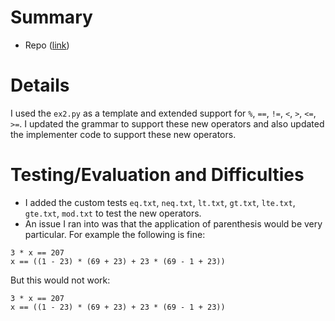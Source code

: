 # Summary
- Repo ([link](https://github.com/NgaiJustin/cs6120-bril/tree/e94107721a246173b8d1a222c95713dad142ab2f))


# Details
I used the `ex2.py` as a template and extended support for `%`, `==`, `!=`, `<`,
 `>`, `<=`, `>=`. I updated the grammar to support these new operators and also
 updated the implementer code to support these new operators. 

# Testing/Evaluation and  Difficulties
- I added the custom tests `eq.txt`, `neq.txt`, `lt.txt`, `gt.txt`, `lte.txt`,
 `gte.txt`, `mod.txt` to test the new operators.
- An issue I ran into was that the application of parenthesis would be very 
particular. For example the following is fine:
```
3 * x == 207
x == ((1 - 23) * (69 + 23) + 23 * (69 - 1 + 23))
```

But this would not work:
```
3 * x == 207
x == ((1 - 23) * (69 + 23) + 23 * (69 - 1 + 23))
```